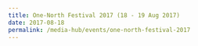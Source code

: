 ```yaml
---
title: One-North Festival 2017 (18 - 19 Aug 2017)
date: 2017-08-18
permalink: /media-hub/events/one-north-festival-2017
---
```

